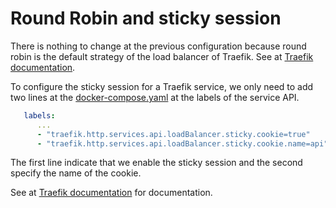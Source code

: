 # Round Robin and sticky session

There is nothing to change at the previous configuration because round robin is the default strategy of the load balancer of Traefik. See at [Traefik documentation](https://doc.traefik.io/traefik/routing/services/#load-balancing).

To configure the sticky session for a Traefik service, we only need to add two lines at the [docker-compose.yaml](../docker-compose.yaml) at the labels of the service API.

```yaml
   labels:
      ...
      - "traefik.http.services.api.loadBalancer.sticky.cookie=true"
      - "traefik.http.services.api.loadBalancer.sticky.cookie.name=api"
```

The first line indicate that we enable the sticky session and the second specify the name of the cookie.

See at [Traefik documentation](https://doc.traefik.io/traefik/routing/services/#sticky-sessions) for documentation.
